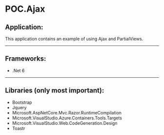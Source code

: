 # POC.Ajax

## Application:
This application contains an example of using Ajax and PartialViews.

---

## Frameworks:
- .Net 6

---

## Libraries (only most important):
- Bootstrap
- Jquery
- Microsoft.AspNetCore.Mvc.Razor.RuntimeCompilation
- Microsoft.VisualStudio.Azure.Containers.Tools.Targets
- Microsoft.VisualStudio.Web.CodeGeneration.Design
- Toastr
